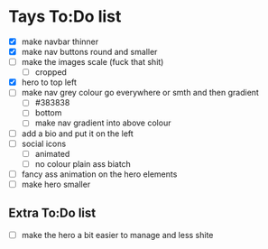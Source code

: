 # Tays To:Do list

- [x] make navbar thinner
- [x] make nav buttons round and smaller
- [ ] make the images scale (fuck that shit)
  - [ ] cropped
- [x] hero to top left
- [ ] make nav grey colour go everywhere or smth and then gradient
  - [ ] #383838
  - [ ] bottom
  - [ ] make nav gradient into above colour
- [ ] add a bio and put it on the left
- [ ] social icons
  - [ ] animated
  - [ ] no colour plain ass biatch
- [ ] fancy ass animation on the hero elements
- [ ] make hero smaller

## Extra To:Do list

- [ ] make the hero a bit easier to manage and less shite
